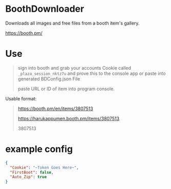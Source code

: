﻿# BoothDownloader
Downloads all images and free files from a booth item's gallery.

https://booth.pm/

# Use
> sign into booth and grab your accounts Cookie called `_plaza_session_nktz7u` and prove this to the console app or paste into generated BDConfig.json File
>
> paste URL or ID of item into program console.
> 

Usable format:
> https://booth.pm/en/items/3807513
> 
> https://harukappumen.booth.pm/items/3807513
>
> 3807513




# example config #
```json
{
  "Cookie": "~Token Goes Here~",
  "FirstBoot": false,
  "Auto_Zip": true
}
```
